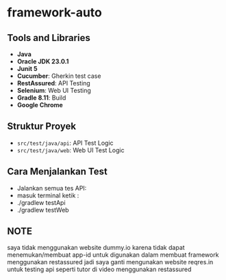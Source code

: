 ﻿# framework-auto

## Tools and Libraries
- **Java**
- **Oracle JDK 23.0.1**
- **Junit 5**
- **Cucumber**: Gherkin test case
- **RestAssured**: API Testing
- **Selenium**: Web UI Testing
- **Gradle 8.11**: Build
- **Google Chrome**

## Struktur Proyek
- `src/test/java/api`: API Test Logic
- `src/test/java/web`: Web UI Test Logic

## Cara Menjalankan Test
- Jalankan semua tes API:
- masuk terminal ketik :
- ./gradlew testApi 
- ./gradlew testWeb

## NOTE
saya tidak menggunakan website dummy.io karena tidak dapat menemukan/membuat app-id
untuk digunakan dalam membuat framework menggunakan restassured
jadi saya ganti mengunakan website reqres.in untuk testing api seperti tutor di video menggunakan restassured
